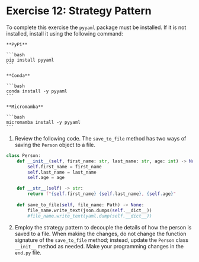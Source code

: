 # Exercise 12: Strategy Pattern

To complete this exercise the `pyyaml` package must be installed. If it is not installed, install it using the following command:

    **PyPi**

    ```bash
    pip install pyyaml
    ```

    **Conda**

    ```bash
    conda install -y pyyaml
    ```

    **Micromamba**

    ```bash
    micromamba install -y pyyaml
    ```

1. Review the following code. The `save_to_file` method has two ways of saving the `Person` object to a file. 

```python
class Person:
    def __init__(self, first_name: str, last_name: str, age: int) -> None:
        self.first_name = first_name
        self.last_name = last_name
        self.age = age

    def __str__(self) -> str:
        return f"{self.first_name} {self.last_name}, {self.age}"
    
    def save_to_file(self, file_name: Path) -> None:
        file_name.write_text(json.dumps(self.__dict__))
        #file_name.write_text(yaml.dump(self.__dict__))
```

2. Employ the strategy pattern to decouple the details of how the person is saved to a file. When making the changes, do not change the function signature of the `save_to_file` method; instead, update the `Person` class `__init__` method as needed. Make your programming changes in the `end.py` file.
